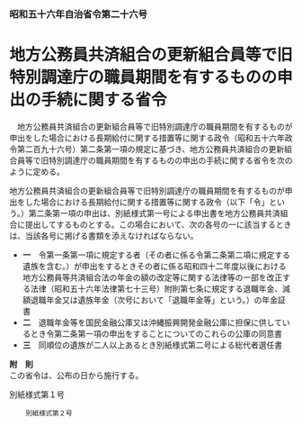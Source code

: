 ### 昭和五十六年自治省令第二十六号  
# 地方公務員共済組合の更新組合員等で旧特別調達庁の職員期間を有するものの申出の手続に関する省令  
　地方公務員共済組合の更新組合員等で旧特別調達庁の職員期間を有するものが申出をした場合における長期給付に関する措置等に関する政令（昭和五十六年政令第二百九十六号）第二条第一項の規定に基づき、地方公務員共済組合の更新組合員等で旧特別調達庁の職員期間を有するものの申出の手続に関する省令を次のように定める。  
  
地方公務員共済組合の更新組合員等で旧特別調達庁の職員期間を有するものが申出をした場合における長期給付に関する措置等に関する政令（以下「令」という。）第二条第一項の申出は、別紙様式第一号による申出書を地方公務員共済組合に提出してするものとする。この場合において、次の各号の一に該当するときは、当該各号に掲げる書類を添えなければならない。  
* **一**　令第一条第一項に規定する者（その者に係る令第二条第二項に規定する遺族を含む。）が申出をするときその者に係る昭和四十二年度以後における地方公務員等共済組合法の年金の額の改定等に関する法律等の一部を改正する法律（昭和五十六年法律第七十三号）附則第七条に規定する退職年金、減額退職年金又は遺族年金（次号において「退職年金等」という。）の年金証書  
* **二**　退職年金等を国民金融公庫又は沖縄振興開発金融公庫に担保に供しているとき令第二条第一項の申出をすることについてのこれらの公庫の同意書  
* **三**　同順位の遺族が二人以上あるとき別紙様式第二号による総代者選任書  
  
**附　則**  
この省令は、公布の日から施行する。  
  
別紙様式第１号
          
        別紙様式第２号
          
        